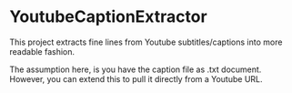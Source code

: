 # YoutubeCaptionExtractor
This project extracts fine lines from Youtube subtitles/captions into more readable fashion.

The assumption here, is you have the caption file as .txt document. However, you can extend this to pull it directly from a Youtube URL.
